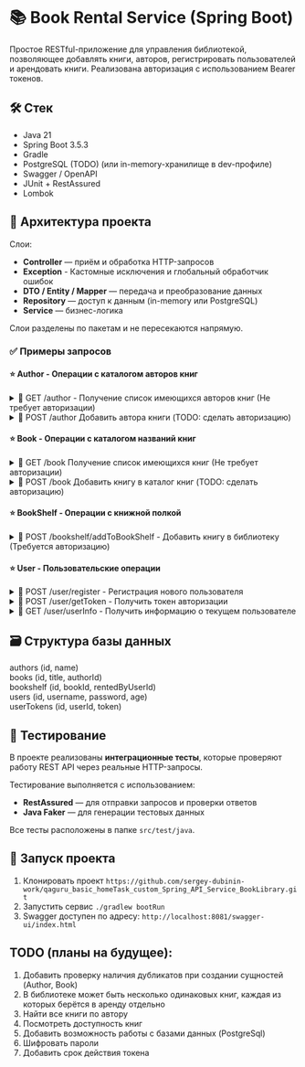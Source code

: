 # 📚 Book Rental Service (Spring Boot)

Простое RESTful-приложение для управления библиотекой, позволяющее добавлять книги, авторов, регистрировать пользователей и арендовать книги. Реализована авторизация с использованием Bearer токенов.

## 🛠 Стек

- Java 21
- Spring Boot 3.5.3
- Gradle
- PostgreSQL (TODO) (или in-memory-хранилище в dev-профиле)
- Swagger / OpenAPI
- JUnit + RestAssured
- Lombok

## 🧱 Архитектура проекта
Слои:

- **Controller** — приём и обработка HTTP-запросов
- **Exception** - Кастомные исключения и глобальный обработчик ошибок
- **DTO / Entity / Mapper** — передача и преобразование данных
- **Repository** — доступ к данным (in-memory или PostgreSQL)
- **Service** — бизнес-логика

Слои разделены по пакетам и не пересекаются напрямую.

### ✅ Примеры запросов
#### ⭐ Author - Операции с каталогом авторов книг
<details>
<summary>📡 GET /author - Получение список имеющихся авторов книг (Не требует авторизации)</summary>

Тело ответа:
```
[
  {
    "id": "3fa85f64-5717-4562-b3fc-2c963f66afa6",
    "authorName": "string"
  }
]
```
</details>

<details>
<summary>📡 POST /author Добавить автора книги (TODO: сделать авторизацию)</summary>

Тело запроса:
```
{
  "authorName": "string"
}
```
Тело ответа:
```
{
  "id": "3fa85f64-5717-4562-b3fc-2c963f66afa6",
  "authorName": "string"
}
```
</details>

#### ⭐ Book - Операции с каталогом названий книг
<details>
<summary>📡 GET /book Получение список имеющихся книг (Не требует авторизации)</summary>

Тело ответа:
```
[
  {
    "id": "3fa85f64-5717-4562-b3fc-2c963f66afa6",
    "authorId": "3fa85f64-5717-4562-b3fc-2c963f66afa6", (TODO: добавить расшифровку автора)
    "bookName": "string"
  }
]
```
</details>

<details>
<summary>📡 POST /book Добавить книгу в каталог книг (TODO: сделать авторизацию)</summary>

Тело запроса:
```
{
  "authorId": "3fa85f64-5717-4562-b3fc-2c963f66afa6",
  "bookName": "string"
}
```
Тело ответа:
```
{
  "id": "3fa85f64-5717-4562-b3fc-2c963f66afa6",
  "authorId": "3fa85f64-5717-4562-b3fc-2c963f66afa6",
  "bookName": "string"
}
```
</details>

#### ⭐ BookShelf - Операции с книжной полкой
<details>
<summary>📡 POST /bookshelf/addToBookShelf - Добавить книгу в библиотеку (Требуется авторизацию)</summary>

Заголовок запроса (Bearer авторизация):
```
Authorization: Bearer your_token
```
Тело запроса:
```
{
  "bookId": "3fa85f64-5717-4562-b3fc-2c963f66afa6"
}
```
Тело ответа:
```
{
  "id": "3fa85f64-5717-4562-b3fc-2c963f66afa6",
  "bookId": "3fa85f64-5717-4562-b3fc-2c963f66afa6",
  "rentedByUserId": "3fa85f64-5717-4562-b3fc-2c963f66afa6"
}
```
</details>

#### ⭐ User - Пользовательские операции
<details>
<summary>📡 POST /user/register - Регистрация нового пользователя</summary>

Тело запроса: 
```
{
  "userName": "string",
  "password": "string",
  "age": 0 (TODO: изменить на дату рождения)
}
```
Тело ответа:
```
{
  "id": "3fa85f64-5717-4562-b3fc-2c963f66afa6",
  "userName": "string",
  "age": 0
}
```

</details>

<details>
<summary>📡 POST /user/getToken - Получить токен авторизации</summary>

Тело запроса:
```
{
  "userName": "string",
  "password": "string"
}
```
Тело ответа:
```
{
  "token": "string"
}
```
</details>

<details>
<summary>📡 GET /user/userInfo - Получить информацию о текущем пользователе</summary>

Заголовок запроса (Bearer авторизация):
```
Authorization: Bearer your_token
```
Тело ответа:
```
{
  "id": "3fa85f64-5717-4562-b3fc-2c963f66afa6",
  "userName": "string",
  "age": 0
}
```
</details>

## 🗃 Структура базы данных
authors (id, name)\
books (id, title, authorId)\
bookshelf (id, bookId, rentedByUserId)\
users (id, username, password, age)\
userTokens (id, userId, token)

## 🧪 Тестирование

В проекте реализованы **интеграционные тесты**, которые проверяют работу REST API через реальные HTTP-запросы.

Тестирование выполняется с использованием:

- **RestAssured** — для отправки запросов и проверки ответов
- **Java Faker** — для генерации тестовых данных

Все тесты расположены в папке `src/test/java`.

## 🚀 Запуск проекта
1. Клонировать проект ```https://github.com/sergey-dubinin-work/qaguru_basic_homeTask_custom_Spring_API_Service_BookLibrary.git```
2. Запустить сервис ```./gradlew bootRun```
3. Swagger доступен по адресу: ```http://localhost:8081/swagger-ui/index.html```

## TODO (планы на будущее):
1. Добавить проверку наличия дубликатов при создании сущностей (Author, Book)
2. В библиотеке может быть несколько одинаковых книг, каждая из которых берётся в аренду отдельно
3. Найти все книги по автору
4. Посмотреть доступность книг
5. Добавить возможность работы с базами данных (PostgreSql)
6. Шифровать пароли
7. Добавить срок действия токена